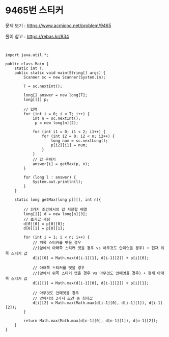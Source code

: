 # 9465번 스티커

문제 보기 : <https://www.acmicpc.net/problem/9465>

풀이 참고 : <https://rebas.kr/834>

<pre><code>

import java.util.*;

public class Main {
    static int T;
    public static void main(String[] args) {
        Scanner sc = new Scanner(System.in);

        T = sc.nextInt();

        long[] answer = new long[T];
        long[][] p;

        // 입력
        for (int i = 0; i < T; i++) {
            int n = sc.nextInt();
             p = new long[n][2];

            for (int i1 = 0; i1 < 2; i1++) {
                for (int i2 = 0; i2 < n; i2++) {
                    long num = sc.nextLong();
                    p[i2][i1] = num;
                }
            }
            // 값 구하기
            answer[i] = getMax(p, n);
        }

        for (long l : answer) {
            System.out.println(l);
        }
    }

    static long getMax(long p[][], int n){

        // 3가지 조건에서의 값 저장할 배열
        long[][] d = new long[n][3];
        // 초기값 세팅
        d[0][0] = p[0][0];
        d[0][1] = p[0][1];

        for (int i = 1; i < n; i++) {
            // 위쪽 스티커를 뗏을 경우
            //(앞에서 아래쪽 스티커 뗏을 경우 vs 아무것도 안떼엇을 경우) + 현재 위쪽 스티커 값        
            d[i][0] = Math.max(d[i-1][1], d[i-1][2]) + p[i][0];

            // 아래쪽 스티커를 뗏을 경우
            //(앞에서 위쪽 스티커 뗏을 경우 vs 아무것도 안떼엇을 경우) + 현재 아래쪽 스티커 값
            d[i][1] = Math.max(d[i-1][0], d[i-1][2]) + p[i][1];

            // 아무것도 안떼엇을 경우
            // 앞에서의 3가지 조건 중 최대값
            d[i][2] = Math.max(Math.max(d[i-1][0], d[i-1][1]), d[i-1][2]);
        }

        return Math.max(Math.max(d[n-1][0], d[n-1][1]), d[n-1][2]);
    }
}

</code></pre>